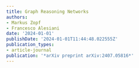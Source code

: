 ```yaml
---
title: Graph Reasoning Networks
authors:
- Markus Zopf
- Francesco Alesiani
date: '2024-01-01'
publishDate: '2024-01-01T11:44:48.022555Z'
publication_types:
- article-journal
publication: '*arXiv preprint arXiv:2407.05816*'
---
```

